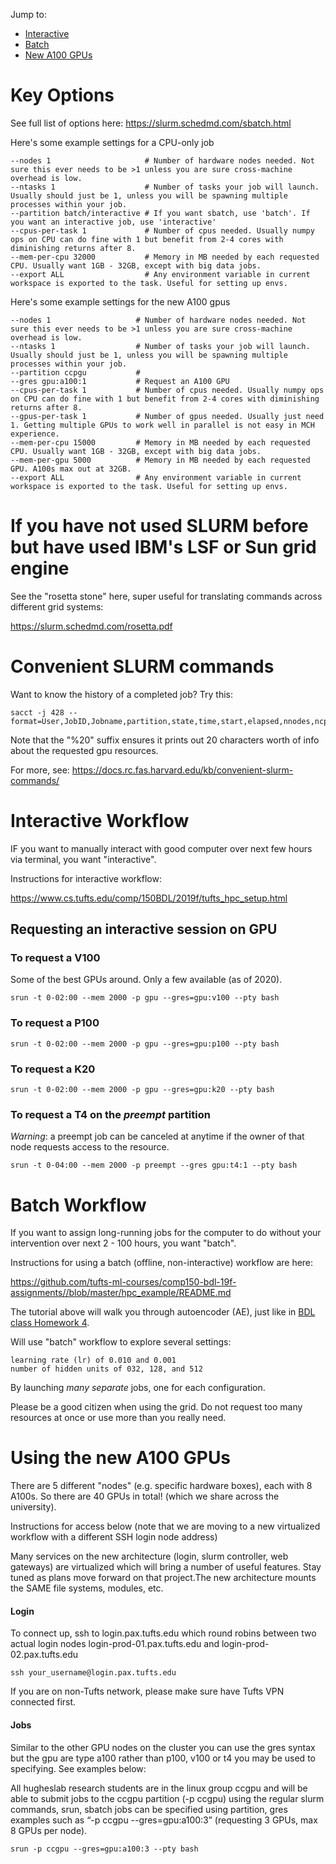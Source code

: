 Jump to:
* [Interactive](#interactive)
* [Batch](#batch)
* [New A100 GPUs](#a100-gpus)


# <a id="options">Key Options</a>

See full list of options here: <https://slurm.schedmd.com/sbatch.html>

Here's some example settings for a CPU-only job

```
--nodes 1                     # Number of hardware nodes needed. Not sure this ever needs to be >1 unless you are sure cross-machine overhead is low.
--ntasks 1                    # Number of tasks your job will launch. Usually should just be 1, unless you will be spawning multiple processes within your job.
--partition batch/interactive # If you want sbatch, use 'batch'. If you want an interactive job, use 'interactive'
--cpus-per-task 1             # Number of cpus needed. Usually numpy ops on CPU can do fine with 1 but benefit from 2-4 cores with diminishing returns after 8.
--mem-per-cpu 32000           # Memory in MB needed by each requested CPU. Usually want 1GB - 32GB, except with big data jobs.
--export ALL                  # Any environment variable in current workspace is exported to the task. Useful for setting up envs.
```


Here's some example settings for the new A100 gpus 

```
--nodes 1                   # Number of hardware nodes needed. Not sure this ever needs to be >1 unless you are sure cross-machine overhead is low.
--ntasks 1                  # Number of tasks your job will launch. Usually should just be 1, unless you will be spawning multiple processes within your job.
--partition ccpgu           # 
--gres gpu:a100:1           # Request an A100 GPU 
--cpus-per-task 1           # Number of cpus needed. Usually numpy ops on CPU can do fine with 1 but benefit from 2-4 cores with diminishing returns after 8.
--gpus-per-task 1           # Number of gpus needed. Usually just need 1. Getting multiple GPUs to work well in parallel is not easy in MCH experience. 
--mem-per-cpu 15000         # Memory in MB needed by each requested CPU. Usually want 1GB - 32GB, except with big data jobs.
--mem-per-gpu 5000          # Memory in MB needed by each requested GPU. A100s max out at 32GB.
--export ALL                # Any environment variable in current workspace is exported to the task. Useful for setting up envs.
```

# If you have not used SLURM before but have used IBM's LSF or Sun grid engine

See the "rosetta stone" here, super useful for translating commands across different grid systems:

https://slurm.schedmd.com/rosetta.pdf


# Convenient SLURM commands


Want to know the history of a completed job? Try this:

```
sacct -j 428 --format=User,JobID,Jobname,partition,state,time,start,elapsed,nnodes,ncpus,nodelist,ReqGRES%20
```

Note that the "%20" suffix ensures it prints out 20 characters worth of info about the requested gpu resources.

For more, see: 
https://docs.rc.fas.harvard.edu/kb/convenient-slurm-commands/

# <a id="interactive">Interactive Workflow</a>

IF you want to manually interact with good computer over next few hours via terminal, you want "interactive".

Instructions for interactive workflow:

<https://www.cs.tufts.edu/comp/150BDL/2019f/tufts_hpc_setup.html>

## Requesting an interactive session on GPU

### To request a V100

Some of the best GPUs around. Only a few available (as of 2020). 

```
srun -t 0-02:00 --mem 2000 -p gpu --gres=gpu:v100 --pty bash
```


### To request a P100

```
srun -t 0-02:00 --mem 2000 -p gpu --gres=gpu:p100 --pty bash
```

### To request a K20

```
srun -t 0-02:00 --mem 2000 -p gpu --gres=gpu:k20 --pty bash
```

### To request a T4 on the *preempt* partition

*Warning*: a preempt job can be canceled at anytime if the owner of that node requests access to the resource.

```
srun -t 0-04:00 --mem 2000 -p preempt --gres gpu:t4:1 --pty bash
```


# <a id="batch">Batch Workflow</a>

If you want to assign long-running jobs for the computer to do without your intervention over next 2 - 100 hours, you want "batch".

Instructions for using a batch (offline, non-interactive) workflow are here:

<https://github.com/tufts-ml-courses/comp150-bdl-19f-assignments//blob/master/hpc_example/README.md>

The tutorial above will walk you through autoencoder (AE), just like in [BDL class Homework 4]().

Will use "batch" workflow to explore several settings:

    learning rate (lr) of 0.010 and 0.001
    number of hidden units of 032, 128, and 512

By launching *many separate* jobs, one for each configuration.

Please be a good citizen when using the grid. Do not request too many resources at once or use more than you really need.

# <a name="a100-gpus"> Using the new A100 GPUs </a>

There are 5 different "nodes" (e.g. specific hardware boxes), each with 8 A100s. So there are 40 GPUs in total! (which we share across the university).

Instructions for access below (note that we are moving to a new virtualized workflow with a different SSH login node address)

Many services on the new architecture (login, slurm controller, web gateways) are virtualized which will bring a number of useful features. Stay tuned as plans move forward on that project.The new architecture mounts the SAME file systems, modules, etc.

#### Login

To connect up, ssh to login.pax.tufts.edu which round robins between two actual login nodes login-prod-01.pax.tufts.edu and login-prod-02.pax.tufts.edu  

```
ssh your_username@login.pax.tufts.edu
```

If you are on non-Tufts network, please make sure have Tufts VPN connected first.

#### Jobs

Similar to the other GPU nodes on the cluster you can use the gres syntax but the gpu are type a100 rather than p100, v100 or t4 you may be used to specifying.
See examples below:

All hugheslab research students are in the linux group ccgpu and will be able to submit jobs to the ccgpu partition (-p ccgpu) using the regular slurm commands, srun, sbatch jobs can be specified using partition, gres examples such as “-p ccgpu --gres=gpu:a100:3” (requesting 3 GPUs, max 8 GPUs per node). 

```
srun -p ccgpu --gres=gpu:a100:3 --pty bash
```
